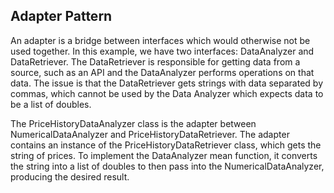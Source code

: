 ## Adapter Pattern

An adapter is a bridge between interfaces which would otherwise not be used together. In this example, we have two interfaces: DataAnalyzer and DataRetriever. The DataRetriever is responsible for getting data from a source, such as an API and the DataAnalyzer performs operations on that data. The issue is that the DataRetriever gets strings with data separated by commas, which cannot be used by the Data Analyzer which expects data to be a list of doubles.

The PriceHistoryDataAnalyzer class is the adapter between NumericalDataAnalyzer and PriceHistoryDataRetriever. The adapter contains an instance of the PriceHistoryDataRetriever class, which gets the string of prices. To implement the DataAnalyzer mean function, it converts the string into a list of doubles to then pass into the NumericalDataAnalyzer, producing the desired result.